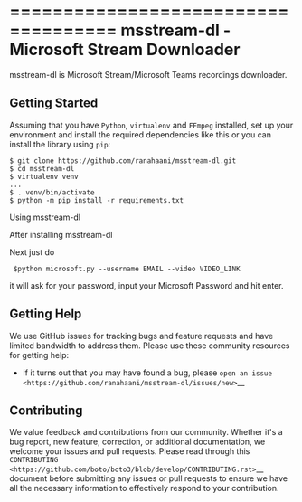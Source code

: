 ====================================
msstream-dl - Microsoft Stream Downloader 
====================================


msstream-dl is Microsoft Stream/Microsoft Teams recordings
downloader. 



Getting Started
---------------
Assuming that you have ``Python``, ``virtualenv`` and ``FFmpeg`` installed, set up your environment and install the required dependencies like this or you can install the library using ``pip``:

    $ git clone https://github.com/ranahaani/msstream-dl.git
    $ cd msstream-dl
    $ virtualenv venv
    ...
    $ . venv/bin/activate
    $ python -m pip install -r requirements.txt



Using msstream-dl

After installing msstream-dl 

Next just do

     $python microsoft.py --username EMAIL --video VIDEO_LINK 

it will ask for your password, input your Microsoft Password and hit enter.


Getting Help
------------

We use GitHub issues for tracking bugs and feature requests and have limited
bandwidth to address them. Please use these community resources for getting
help:

* If it turns out that you may have found a bug, please `open an issue <https://github.com/ranahaani/msstream-dl/issues/new>`__


Contributing
------------

We value feedback and contributions from our community. Whether it's a bug report, new feature, correction, or additional documentation, we welcome your issues and pull requests. Please read through this `CONTRIBUTING <https://github.com/boto/boto3/blob/develop/CONTRIBUTING.rst>`__ document before submitting any issues or pull requests to ensure we have all the necessary information to effectively respond to your contribution.

